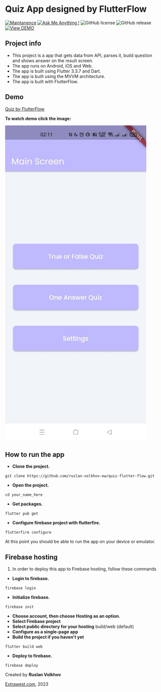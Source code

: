 # Quiz App designed by FlutterFlow

[![Maintanence](https://img.shields.io/badge/Maintenance-yes%3F-blue.svg)]()
[![Ask Me Anything !](https://img.shields.io/badge/Ask%20me-anything-1abc9c.svg)]()
![GitHub license](https://img.shields.io/github/license/Naereen/StrapDown.js.svg)
![GitHub release](https://img.shields.io/badge/release-v1.0.0-blue)
[![View DEMO](https://img.shields.io/badge/VIEW-DEMO-lightgreen.svg)](https://quiz-app-flutter-flow.web.app/)

## Project info 
- This project is a app that gets data from API, parses it, build question and shows answer on the result screen.
- The app runs on Android, iOS and Web.
- The app is built using Flutter 3.3.7 and Dart.
- The app is built using the MVVM architecture.
- The app is built with FlutterFlow.

## Demo
[Quiz by FlutterFlow](https://quiz-app-flutter-flow.web.app/)


**To watch demo click the image:**

[![Watch the demo](https://github.com/ruslan-volkhov-ew/quiz-flutter-flow/blob/main/photo.jpg)](https://github.com/ruslan-volkhov-ew/quiz-flutter-flow/blob/main/video.mp4)

## How to run the app
- **Clone the project.**
```shell
git clone https://github.com/ruslan-volkhov-ew/quiz-flutter-flow.git
```
- **Open the project.**
```shell
cd your_name_here
```
- **Get packages.**
```shell
flutter pub get
```
- **Configure firebase project with flutterfire.**
```shell
flutterfire configure
```

At this point you should be able to run the app on your device or emulator.

## Firebase hosting

1. In order to deploy this app to Firebase hosting, follow these commands

- **Login to firebase.**
```shell
firebase login
```
- **Initialize firebase.**
```shell
firebase init
```
- **Choose account, then choose Hosting as an option.**
- **Select Firebase project**
- **Select public directory for your hosting**
build/web (default)
- **Configure as a single-page app**
- **Build the project if you haven't yet**
```shell
flutter build web
```
- **Deploy to firebase.**
```shell
firebase deploy
```


Created by **Ruslan Volkhov**

[Extrawest.com](https://www.extrawest.com), 2023

